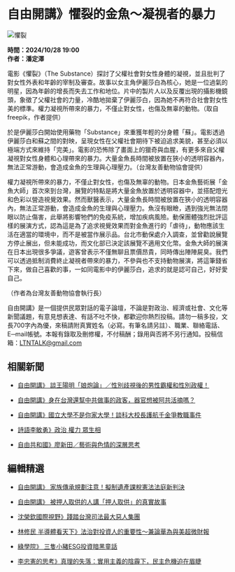 # 自由開講》懼裂的金魚～凝視者的暴力

![懼裂](https://ad.doubleclick.net/ddm/activity/src=9530821;type=invmedia;cat=ltn_w0;u1=talk;u2=投書;u3=4841404;u4=;u5=;dc_lat=;dc_rdid=;tag_for_child_directed_treatment=;tfua=;npa=;ord=1?)

**時間：2024/10/28 19:00**  
**作者：潘定澤**

電影《懼裂》（The Substance）探討了父權社會對女性身體的凝視，並且批判了對女性外表和年齡的宰制及審查。故事以女主角伊麗莎白為核心，她是一位過氣的明星，因為年齡的增長而失去工作和地位。片中的製片人以及反覆出現的攝影機鏡頭，象徵了父權社會的力量，冷酷地拋棄了伊麗莎白，因為她不再符合社會對女性美的標準。權力凝視所帶來的暴力，不僅止對女性，也傷及無辜的動物。（取自freepik，作者提供）

於是伊麗莎白開始使用藥物「Substance」來重獲年輕的分身體「蘇」。電影透過伊麗莎白和蘇之間的對映，呈現女性在父權社會期待下被迫追求美貌，甚至必須以極端方式來維持「完美」。電影的恐怖除了畫面上的獵奇與血腥，有更多來自父權凝視對女性身體和心理帶來的暴力。大量金魚長時間被放置在狹小的透明容器內，無法正常游動，會造成金魚的生理與心理壓力。（台灣友善動物協會提供）

權力凝視所帶來的暴力，不僅止對女性，也傷及無辜的動物。日本金魚藝術展「金魚大師」首次來到台灣，展覽的特點是將大量金魚放置於透明容器中，並搭配燈光和色彩以營造視覺效果。然而獸醫表示，大量金魚長時間被放置在狹小的透明容器內，無法正常游動，會造成金魚的生理與心理壓力。魚沒有眼瞼，遇到強光無法閉眼以防止傷害，此舉將影響牠們的免疫系統，增加疾病風險。動保團體強烈批評這樣的展演方式，認為這是為了追求視覺效果而對金魚進行的「虐待」，動物應該生活在適當的環境中，而不是被當作展示品。台北市動保處介入調查，並曾勸說展覽方停止展出，但未能成功，而文化部已決定該展覽不適用文化幣。金魚大師的展演在日本出現很多爭議，遊客曾表示不僅無聊且票價昂貴，同時傳出陣陣屍臭。我們可以透過抵制消費終止凝視者帶來的暴力，不參與也不支持動物展演，將這筆錢省下來，做自己喜歡的事，一如同電影中的伊麗莎白，追求的就是認可自己，好好愛自己。

（作者為台灣友善動物協會執行長）

自由開講》是一個提供民眾對話的電子論壇，不論是對政治、經濟或社會、文化等新聞議題，有意見想表達、有話不吐不快，都歡迎你熱烈投稿。請勿一稿多投，文長700字內為優，來稿請附真實姓名（必寫。有筆名請另註）、職業、聯絡電話、E─mail帳號。本報有錄取及刪修權，不付稿酬；錄用與否將不另行通知。投稿信箱：LTNTALK@gmail.com

## 相關新聞

- [自由開講》 談王陽明「娘炮論」／性別歧視後的男性霸權和性別政權！](https://talk.ltn.com.tw/article/breakingnews/4777854 "自由開講》 談王陽明「娘炮論」／性別歧視後的男性霸權和性別政權！")
  
- [自由開講》身在台灣還幫中共做事的政客，器官想被阿共活摘嗎？](https://talk.ltn.com.tw/article/breakingnews/4772520 "自由開講》身在台灣還幫中共做事的政客，器官想被阿共活摘嗎？")
  
- [自由開講》國立大學不是你家大學！談科大校長護航千金爭教職事件](https://talk.ltn.com.tw/article/breakingnews/4768223 "自由開講》國立大學不是你家大學！談科大校長護航千金爭教職事件")
  
- [詩語李敏勇》政治 權力 眾生相](https://talk.ltn.com.tw/article/paper/1660430 "詩語李敏勇》政治 權力 眾生相")
  
- [自由共和國》廖新田／藝術與色情的深層思考](https://talk.ltn.com.tw/article/paper/1645499 "自由共和國》廖新田／藝術與色情的深層思考")

## 編輯精選

- [自由開講》 家族傳承規劃注意！擬制遺產課稅憲法法庭新判決](https://talk.ltn.com.tw/article/breakingnews/4850979 "自由開講》 家族傳承規劃注意！擬制遺產課稅憲法法庭新判決")

- [自由開講》 被押人取供的人講「押人取供」的真實故事](https://talk.ltn.com.tw/article/breakingnews/4852845 "自由開講》 被押人取供的人講「押人取供」的真實故事")

- [沈榮欽國際視野》踐踏台灣司法最大惡人集團](https://talk.ltn.com.tw/article/breakingnews/4857276 "沈榮欽國際視野》踐踏台灣司法最大惡人集團")

- [林修民 半導體看天下》法治對投資人的重要性～兼論華為與美超微財報](https://talk.ltn.com.tw/article/breakingnews/4851382 "林修民 半導體看天下》法治對投資人的重要性～兼論華為與美超微財報")

- [綠學院》 三隻小豬ESG投資暗黑童話](https://talk.ltn.com.tw/article/breakingnews/4853363 "綠學院》 三隻小豬ESG投資暗黑童話")

- [李忠憲的思考》真理的失落：實用主義的陰霾下，民主危機迫在眉睫](https://talk.ltn.com.tw/article/breakingnews/4854882 "李忠憲的思考》真理的失落：實用主義的陰霾下，民主危機迫在眉睫")